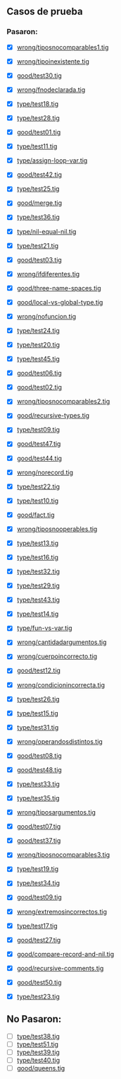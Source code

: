 ## Casos de prueba

### Pasaron:

- [x] [wrong/tiposnocomparables1.tig](wrong/tiposnocomparables1.tig)
- [x] [wrong/tipoinexistente.tig](wrong/tipoinexistente.tig)
- [x] [good/test30.tig](good/test30.tig)
- [x] [wrong/fnodeclarada.tig](wrong/fnodeclarada.tig)
- [x] [type/test18.tig](type/test18.tig)
- [x] [type/test28.tig](type/test28.tig)
- [x] [good/test01.tig](good/test01.tig)
- [x] [type/test11.tig](type/test11.tig)
- [x] [type/assign-loop-var.tig](type/assign-loop-var.tig)
- [x] [good/test42.tig](good/test42.tig)
- [x] [type/test25.tig](type/test25.tig)
- [x] [good/merge.tig](good/merge.tig)
- [x] [type/test36.tig](type/test36.tig)
- [x] [type/nil-equal-nil.tig](type/nil-equal-nil.tig)
- [x] [type/test21.tig](type/test21.tig)
- [x] [good/test03.tig](good/test03.tig)
- [x] [wrong/ifdiferentes.tig](wrong/ifdiferentes.tig)
- [x] [good/three-name-spaces.tig](good/three-name-spaces.tig)
- [x] [good/local-vs-global-type.tig](good/local-vs-global-type.tig)
- [x] [wrong/nofuncion.tig](wrong/nofuncion.tig)
- [x] [type/test24.tig](type/test24.tig)
- [x] [type/test20.tig](type/test20.tig)
- [x] [type/test45.tig](type/test45.tig)
- [x] [good/test06.tig](good/test06.tig)
- [x] [good/test02.tig](good/test02.tig)
- [x] [wrong/tiposnocomparables2.tig](wrong/tiposnocomparables2.tig)
- [x] [good/recursive-types.tig](good/recursive-types.tig)
- [x] [type/test09.tig](type/test09.tig)
- [x] [good/test47.tig](good/test47.tig)
- [x] [good/test44.tig](good/test44.tig)
- [x] [wrong/norecord.tig](wrong/norecord.tig)
- [x] [type/test22.tig](type/test22.tig)
- [x] [type/test10.tig](type/test10.tig)
- [x] [good/fact.tig](good/fact.tig)
- [x] [wrong/tiposnooperables.tig](wrong/tiposnooperables.tig)
- [x] [type/test13.tig](type/test13.tig)
- [x] [type/test16.tig](type/test16.tig)
- [x] [type/test32.tig](type/test32.tig)
- [x] [type/test29.tig](type/test29.tig)
- [x] [type/test43.tig](type/test43.tig)
- [x] [type/test14.tig](type/test14.tig)
- [x] [type/fun-vs-var.tig](type/fun-vs-var.tig)
- [x] [wrong/cantidadargumentos.tig](wrong/cantidadargumentos.tig)
- [x] [wrong/cuerpoincorrecto.tig](wrong/cuerpoincorrecto.tig)
- [x] [good/test12.tig](good/test12.tig)
- [x] [wrong/condicionincorrecta.tig](wrong/condicionincorrecta.tig)
- [x] [type/test26.tig](type/test26.tig)
- [x] [type/test15.tig](type/test15.tig)
- [x] [type/test31.tig](type/test31.tig)
- [x] [wrong/operandosdistintos.tig](wrong/operandosdistintos.tig)
- [x] [good/test08.tig](good/test08.tig)
- [x] [good/test48.tig](good/test48.tig)
- [x] [type/test33.tig](type/test33.tig)
- [x] [type/test35.tig](type/test35.tig)
- [x] [wrong/tiposargumentos.tig](wrong/tiposargumentos.tig)
- [x] [good/test07.tig](good/test07.tig)
- [x] [good/test37.tig](good/test37.tig)
- [x] [wrong/tiposnocomparables3.tig](wrong/tiposnocomparables3.tig)
- [x] [type/test19.tig](type/test19.tig)
- [x] [type/test34.tig](type/test34.tig)
- [x] [good/test09.tig](good/test09.tig)
- [x] [wrong/extremosincorrectos.tig](wrong/extremosincorrectos.tig)
- [x] [type/test17.tig](type/test17.tig)
- [x] [good/test27.tig](good/test27.tig)
- [x] [good/compare-record-and-nil.tig](good/compare-record-and-nil.tig)
- [x] [good/recursive-comments.tig](good/recursive-comments.tig)
- [x] [good/test50.tig](good/test50.tig)
- [x] [type/test23.tig](type/test23.tig)


## No Pasaron:

- [ ] [type/test38.tig](type/test38.tig)
- [ ] [type/test51.tig](type/test51.tig)
- [ ] [type/test39.tig](type/test39.tig)
- [ ] [type/test40.tig](type/test40.tig)
- [ ] [good/queens.tig](good/queens.tig)
